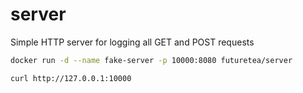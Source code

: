 # server
Simple HTTP server for logging all GET and POST requests


```bash
docker run -d --name fake-server -p 10000:8080 futuretea/server
```

```bash
curl http://127.0.0.1:10000
```